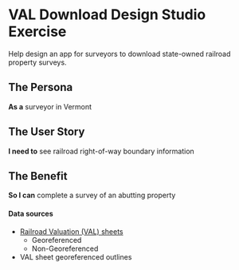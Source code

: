 # VAL Download Design Studio Exercise  
Help design an app for surveyors to download state-owned railroad property surveys.  

## The Persona  
**As a** surveyor in Vermont

## The User Story  
**I need to** see railroad right-of-way boundary information

## The Benefit  
**So I can** complete a survey of an abutting property

#### Data sources
- [Railroad Valuation (VAL) sheets](http://arcg.is/28K9dzN)
  - Georeferenced
  - Non-Georeferenced
- VAL sheet georeferenced outlines

